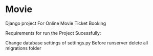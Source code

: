 # Movie
Django project For Online Movie Ticket Booking

Requirements for run the Project Sucessfully:

Change database settings of settings.py
Before runserver delete all migrations folder 
